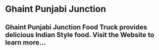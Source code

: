 # Ghaint Punjabi Junction

## Ghaint Punjabi Junction Food Truck provides delicious Indian Style food. Visit the Website to learn more...
